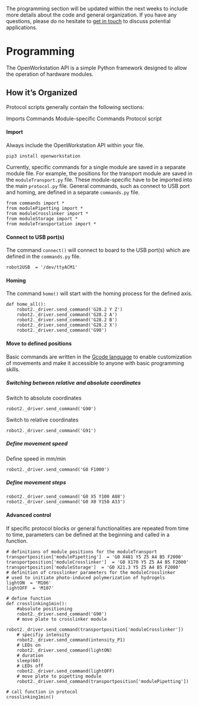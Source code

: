 The programming section will be updated within the next weeks to include more details about the code and general organization. If you have any questions, please do no hesitate to [get in touch](mailto:s.eggert@qut.edu.au) to discuss potential applications.

# Programming

The OpenWorkstation API is a simple Python framework designed to allow the operation of hardware modules.

## How it’s Organized
Protocol scripts generally contain the following sections:

Imports
Commands
Module-specific Commands
Protocol script

#### Import

Always include the OpenWorkstation API within your file.
```
pip3 install openworkstation
```

Currently, specific commands for a single module are saved in a separate module file. For example, the positions for the transport module are saved in the `moduleTransport.py` file. These module-specific have to be imported into the main `protocol.py` file. General commands, such as connect to USB port and homing, are defined in a separate `commands.py` file.

```
from commands import *
from modulePipetting import *
from moduleCrosslinker import *
from moduleStorage import *
from moduleTransportation import *
```

#### Connect to USB port(s)

The command `connect()` will connect to board to the USB port(s) which are defined in the `commands.py` file.


```
robot2USB  = '/dev/ttyACM1'
```

#### Homing
The command `home()` will start with the homing process for the defined axis.

```
def home_all():
    robot2._driver.send_command('G28.2 Y Z')
    robot2._driver.send_command('G28.2 A')
    robot2._driver.send_command('G28.2 B')
    robot2._driver.send_command('G28.2 X')
    robot2._driver.send_command('G90')
```

#### Move to defined positions
Basic commands are written in the [Gcode language](https://en.wikipedia.org/wiki/G-code) to enable customization of movements and make it accessible to anyone with basic programming skills.

##### Switching between relative and absolute coordinates

Switch to absolute coordinates
```
robot2._driver.send_command('G90')
```
Switch to relative coordinates
```
robot2._driver.send_command('G91')
```

##### Define movement speed

Define speed in mm/min
```
robot2._driver.send_command('G0 F1000')
```

##### Define movement steps


```
robot2._driver.send_command('G0 X5 Y100 A88')
robot2._driver.send_command('G0 X0 Y150 A33')
```


#### Advanced control

If specific protocol blocks or general functionalities are repeated from time to time, parameters can be defined at the beginning and called in a function.

```
# definitions of module positions for the moduleTransport
transportposition['modulePipetting']  = 'G0 X481 Y5 Z5 A4 B5 F2000'
transportposition['moduleCrosslinker']  = 'G0 X170 Y5 Z5 A4 B5 F2000'
transportposition['moduleStorage']  = 'G0 X21.3 Y5 Z5 A4 B5 F2000'
# definition of crosslinker parameters for the moduleCrosslinker
# used to initiate photo-induced polymerization of hydrogels
lightON  = 'M106'
lightOFF  = 'M107'

# define function
def crosslinking1min():
    #absolute positioning
    robot2._driver.send_command('G90')
    # move plate to crosslinker module
    robot2._driver.send_command(transportposition['moduleCrosslinker'])
    # specifiy intensity
    robot2._driver.send_command(intensity_P1)
    # LEDs on
    robot2._driver.send_command(lightON)
    # duration
    sleep(60)
    # LEDs off
    robot2._driver.send_command(lightOFF)
    # move plate to pipetting module
    robot2._driver.send_command(transportposition['modulePipetting'])

# call function in protocol
crosslinking1min()

```
